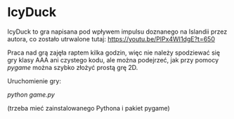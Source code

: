 # IcyDuck

IcyDuck to gra napisana pod wpływem impulsu doznanego na Islandii przez autora, co zostało utrwalone tutaj:
https://youtu.be/PlPx4WI1dgE?t=650

Praca nad grą zajęła raptem kilka godzin, więc nie należy spodziewać się gry klasy AAA ani czystego kodu, ale można podejrzeć, jak przy pomocy _pygame_ można szybko złożyć prostą grę 2D.

Uruchomienie gry:

_python game.py_

(trzeba mieć zainstalowanego Pythona i pakiet pygame)
